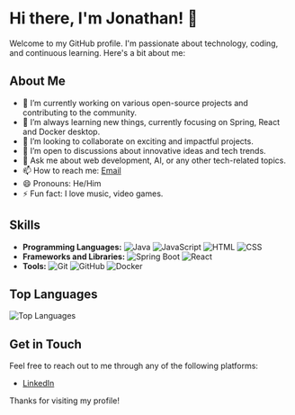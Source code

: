 # Hi there, I'm Jonathan! 👋

Welcome to my GitHub profile. I'm passionate about technology, coding, and continuous learning. Here's a bit about me:

## About Me

- 🔭 I’m currently working on various open-source projects and contributing to the community.
- 🌱 I’m always learning new things, currently focusing on Spring, React and Docker desktop.
- 👯 I’m looking to collaborate on exciting and impactful projects.
- 🤔 I’m open to discussions about innovative ideas and tech trends.
- 💬 Ask me about web development, AI, or any other tech-related topics.
- 📫 How to reach me: [Email](kyeyunejonathan001@gmail.com)
- 😄 Pronouns: He/Him
- ⚡ Fun fact: I love music, video games.

## Skills

- **Programming Languages:** 
  ![Java](https://img.shields.io/badge/Java-ED8B00?style=for-the-badge&logo=java&logoColor=white)
   ![JavaScript](https://img.shields.io/badge/JavaScript-F7DF1E?style=for-the-badge&logo=javascript&logoColor=black)
  ![HTML](https://img.shields.io/badge/HTML5-E34F26?style=for-the-badge&logo=html5&logoColor=white)
  ![CSS](https://img.shields.io/badge/CSS3-1572B6?style=for-the-badge&logo=css3&logoColor=white)
- **Frameworks and Libraries:**
  ![Spring Boot](https://img.shields.io/badge/Spring%20Boot-6DB33F?style=for-the-badge&logo=spring-boot&logoColor=white)
  ![React](https://img.shields.io/badge/React-20232A?style=for-the-badge&logo=react&logoColor=61DAFB)
- **Tools:**
  ![Git](https://img.shields.io/badge/Git-F05032?style=for-the-badge&logo=git&logoColor=white)
  ![GitHub](https://img.shields.io/badge/GitHub-100000?style=for-the-badge&logo=github&logoColor=white)
  ![Docker](https://img.shields.io/badge/Docker-2496ED?style=for-the-badge&logo=docker&logoColor=white)

## Top Languages

![Top Languages](https://github-readme-stats.vercel.app/api/top-langs/?username=Jonathank&layout=compact&theme=radical)

## Get in Touch

Feel free to reach out to me through any of the following platforms:

- [LinkedIn](https://www.linkedin.com/in/kyeyune-jonathan)

Thanks for visiting my profile!
